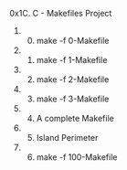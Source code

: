 0x1C. C - Makefiles Project

1. 0. make -f 0-Makefile
2. 1. make -f 1-Makefile
3. 2. make -f 2-Makefile
4. 3. make -f 3-Makefile
5. 4. A complete Makefile
6. 5. Island Perimeter
7. 6. make -f 100-Makefile

